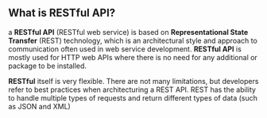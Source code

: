 ## What is RESTful API?

a __RESTful API__ (RESTful web service) is based on __Representational State Transfer__ (REST) technology, which is an architectural style and approach to communication often used in web service development. __RESTful API__ is mostly used for HTTP web APIs where there is no need for any additional or package to be installed.

__RESTful__ itself is very flexible. There are not many limitations, but developers refer to best practices when architecturing a REST API. REST has the ability to handle multiple types of requests and return different types of data (such as JSON and XML)